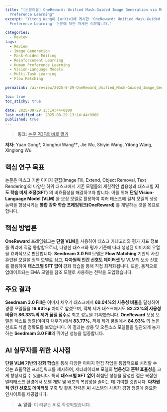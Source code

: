 ```yaml
---
title: "[논문리뷰] OneReward: Unified Mask-Guided Image Generation via Multi-Task Human
  Preference Learning"
excerpt: "Yitong Wang이 [arXiv]에 게시한 'OneReward: Unified Mask-Guided Image Generation via Multi-Task Human
  Preference Learning' 논문에 대한 자세한 리뷰입니다."

categories:
  - Review
tags:
  - Review
  - Image Generation
  - Mask-Guided Editing
  - Reinforcement Learning
  - Human Preference Learning
  - Vision-Language Models
  - Multi-Task Learning
  - Flow Matching

permalink: /ai/review/2025-8-29-OneReward_Unified_Mask-Guided_Image_Generation_via_Multi-Task_Human_Preference_Learning/

toc: true
toc_sticky: true

date: 2025-08-29 13:14:44+0900
last_modified_at: 2025-08-29 13:14:44+0900
published: true
---
```

> **링크:** [논문 PDF로 바로 열기](https://arxiv.org/abs/2508.21066)

**저자:** Yuan Gong*, Xionghui Wang*†, Jie Wu, Shiyin Wang, Yitong Wang, Xinglong Wu



## 핵심 연구 목표
논문은 마스크 기반 이미지 편집(Image Fill, Extend, Object Removal, Text Rendering)의 다양한 하위 태스크에서 기존 모델들의 제한적인 범용성과 태스크별 **지도 학습 미세 조정(SFT)** 의 비효율성을 해결하고자 합니다. 이를 위해 **단일 Vision-Language Model (VLM)** 을 보상 모델로 활용하여 여러 태스크에 걸쳐 모델의 생성 능력을 향상시키는 **통합 강화 학습 프레임워크(OneReward)** 를 개발하는 것을 목표로 합니다.

## 핵심 방법론
**OneReward** 프레임워크는 **단일 VLM**을 사용하여 태스크 카테고리와 평가 지표 정보를 쿼리에 직접 통합함으로써, 다양한 태스크와 평가 기준에 따라 생성된 이미지의 우열을 효과적으로 판단합니다. **Seedream 3.0 Fill** 모델은 **Flow Matching** 기반의 사전 훈련된 모델을 정책 모델로 삼고, **다차원적 인간 선호도 데이터셋** 및 VLM의 보상 신호를 활용하여 **태스크별 SFT 없이** 강화 학습을 통해 직접 최적화됩니다. 또한, 동적으로 업데이트되는 EMA 모델을 참조 모델로 사용하는 전략을 도입했습니다.

## 주요 결과
**Seedream 3.0 Fill**은 이미지 채우기 태스크에서 **69.04%의 사용성 비율**을 달성하여 경쟁 모델들을 **16.93%p** 차이로 앞섰으며, 객체 제거 태스크에서도 **82.22%의 사용성 비율**과 **86.33%의 제거 품질 점수**로 최고 성능을 기록했습니다. **OneReward** 보상 모델은 텍스트 정렬(이미지 채우기)에서 **83.77%**, 객체 제거 품질에서 **84.93%** 의 높은 선호도 식별 정확도를 보였습니다. 이 결과는 상용 및 오픈소스 모델들을 일관되게 능가하는 **Seedream 3.0 Fill**의 뛰어난 성능을 입증합니다.

## AI 실무자를 위한 시사점
**단일 VLM 기반의 강화 학습**을 통해 다양한 이미지 편집 작업을 통합적으로 처리할 수 있는 효율적인 프레임워크를 제시하여, 제너레이티브 모델의 **범용성과 훈련 효율성**을 크게 향상시킬 수 있습니다. 특히 **태스크별 SFT 없이** 최첨단 성능을 달성한 점은 복잡한 멀티태스크 환경에서 모델 개발 및 배포의 복잡성을 줄이는 데 기여할 것입니다. **다차원적 인간 선호도 데이터셋** 구축 및 활용 전략은 AI 시스템의 사용자 경험 정렬에 중요한 인사이트를 제공합니다.

> ⚠️ **알림:** 이 리뷰는 AI로 작성되었습니다.